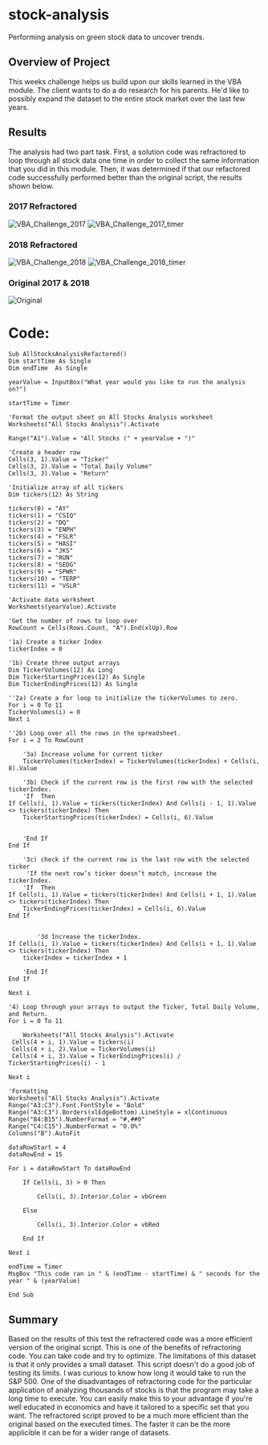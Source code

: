 # stock-analysis
Performing analysis on green stock data to uncover trends.

## Overview of Project
This weeks challenge helps us build upon our skills learned in the VBA module. The client wants to do a do research for his parents. He'd like to possibly expand the dataset to the entire stock market over the last few years.
## Results
The analysis had two part task. First, a solution code was refractored to loop through all stock data one time in order to collect the same information that you did in this module. Then, it was determined if that our refactored code successfully performed better than the original script, the results shown below.

### 2017 Refractored 
![VBA_Challenge_2017](https://user-images.githubusercontent.com/107658895/175761138-60faaf6e-37bd-4d96-a29c-ecc37ee3e70f.png)
![VBA_Challenge_2017_timer](https://user-images.githubusercontent.com/107658895/175760314-8ddae46c-3025-489d-9b83-978c878992f3.png)
### 2018 Refractored
![VBA_Challenge_2018](https://user-images.githubusercontent.com/107658895/175760753-bb322daa-9686-4cdf-9c32-312b4ffdefb8.png)
![VBA_Challenge_2018_timer](https://user-images.githubusercontent.com/107658895/175760756-14761ff9-d98c-4fbd-bc73-746dc903f7f1.png)

### Original 2017 & 2018
![Original](https://user-images.githubusercontent.com/107658895/175761234-a23bb236-69ac-4d8e-83fe-fe8925c1b97e.png)
# Code:

    Sub AllStocksAnalysisRefactored()
    Dim startTime As Single
    Dim endTime  As Single

    yearValue = InputBox("What year would you like to run the analysis on?")

    startTime = Timer
    
    'Format the output sheet on All Stocks Analysis worksheet
    Worksheets("All Stocks Analysis").Activate
    
    Range("A1").Value = "All Stocks (" + yearValue + ")"
    
    'Create a header row
    Cells(3, 1).Value = "Ticker"
    Cells(3, 2).Value = "Total Daily Volume"
    Cells(3, 3).Value = "Return"

    'Initialize array of all tickers
    Dim tickers(12) As String
    
    tickers(0) = "AY"
    tickers(1) = "CSIQ"
    tickers(2) = "DQ"
    tickers(3) = "ENPH"
    tickers(4) = "FSLR"
    tickers(5) = "HASI"
    tickers(6) = "JKS"
    tickers(7) = "RUN"
    tickers(8) = "SEDG"
    tickers(9) = "SPWR"
    tickers(10) = "TERP"
    tickers(11) = "VSLR"
    
    'Activate data worksheet
    Worksheets(yearValue).Activate
    
    'Get the number of rows to loop over
    RowCount = Cells(Rows.Count, "A").End(xlUp).Row
    
    '1a) Create a ticker Index
    tickerIndex = 0

    '1b) Create three output arrays
    Dim TickerVolumes(12) As Long
    Dim TickerStartingPrices(12) As Single
    Dim TickerEndingPrices(12) As Single
    
    ''2a) Create a for loop to initialize the tickerVolumes to zero.
    For i = 0 To 11
    TickerVolumes(i) = 0
    Next i

    ''2b) Loop over all the rows in the spreadsheet.
    For i = 2 To RowCount
    
        '3a) Increase volume for current ticker
        TickerVolumes(tickerIndex) = TickerVolumes(tickerIndex) + Cells(i, 8).Value
        
        '3b) Check if the current row is the first row with the selected tickerIndex.
        'If  Then
    If Cells(i, 1).Value = tickers(tickerIndex) And Cells(i - 1, 1).Value <> tickers(tickerIndex) Then
        TickerStartingPrices(tickerIndex) = Cells(i, 6).Value
            
            
        'End If
    End If
        
        '3c) check if the current row is the last row with the selected ticker
         'If the next row’s ticker doesn’t match, increase the tickerIndex.
        'If  Then
    If Cells(i, 1).Value = tickers(tickerIndex) And Cells(i + 1, 1).Value <> tickers(tickerIndex) Then
        TickerEndingPrices(tickerIndex) = Cells(i, 6).Value
    End If


            '3d Increase the tickerIndex.
    If Cells(i, 1).Value = tickers(tickerIndex) And Cells(i + 1, 1).Value <> tickers(tickerIndex) Then
        tickerIndex = tickerIndex + 1
            
        'End If
    End If
    
    Next i
    
    '4) Loop through your arrays to output the Ticker, Total Daily Volume, and Return.
    For i = 0 To 11
        
        Worksheets("All Stocks Analysis").Activate
     Cells(4 + i, 1).Value = tickers(i)
     Cells(4 + i, 2).Value = TickerVolumes(i)
     Cells(4 + i, 3).Value = TickerEndingPrices(i) / TickerStartingPrices(i) - 1
        
    Next i
    
    'Formatting
    Worksheets("All Stocks Analysis").Activate
    Range("A3:C3").Font.FontStyle = "Bold"
    Range("A3:C3").Borders(xlEdgeBottom).LineStyle = xlContinuous
    Range("B4:B15").NumberFormat = "#,##0"
    Range("C4:C15").NumberFormat = "0.0%"
    Columns("B").AutoFit

    dataRowStart = 4
    dataRowEnd = 15

    For i = dataRowStart To dataRowEnd
        
        If Cells(i, 3) > 0 Then
            
            Cells(i, 3).Interior.Color = vbGreen
            
        Else
        
            Cells(i, 3).Interior.Color = vbRed
            
        End If
        
    Next i
 
    endTime = Timer
    MsgBox "This code ran in " & (endTime - startTime) & " seconds for the year " & (yearValue)

    End Sub

## Summary
Based on the results of this test the refractered code was a more efficient version of the original script. This is one of the benefits of refractoring code. You can take code and try to optimize. The limitations of this dataset is that it only provides a small dataset. This script doesn't do a good job of testing its limits. I was curious to know how long it would take to run the S&P 500. One of the disadvantages of refractoring code for the particular application of analyzing thousands of stocks is that the program may take a long time to execute. You can easily make this to your advantage if you're well educated in economics and have it tailored to a specific set that you want. The refractored script proved to be a much more efficient than the original based on the executed times. The faster it can be the more applicible it can be for a wider range of datasets.
